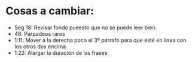 # Cosas a cambiar:


- Seg 18: Revisar fondo  pueesto que no se puede leer bien.
- 48: Parpadeos raros
- 1:11: Mover a la derecha poco el 3º párrafo para que esté en línea con los otros dos encima.
- 1:22: Alargar la duración de las frases